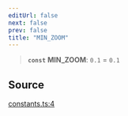 ```yaml
---
editUrl: false
next: false
prev: false
title: "MIN_ZOOM"
---
```


> **`const`** **MIN\_ZOOM**: `0.1` = `0.1`

## Source

[constants.ts:4](https://github.com/nodenogg-in/alpha-p2p/blob/e67ec671029681998b21c00dacae8274d719c056/packages/infinitykit/src/constants.ts#L4)
